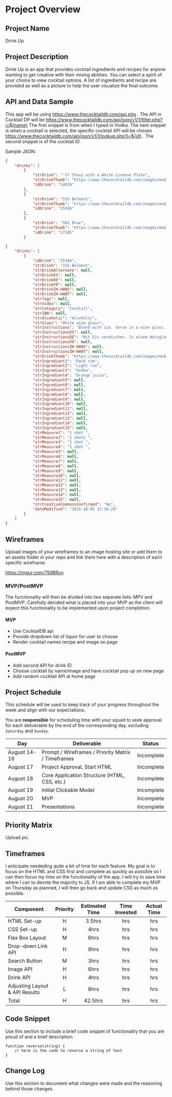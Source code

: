 # Project Overview

## Project Name

Drink Up

## Project Description

Drink Up is an app that provides cocktail ingredients and recipes for anyone wanting to get creative with their mixing abilities. You can select a spirit of your choice to view cocktail options. A list of ingredients and recipe are provided as well as a picture to help the user visualize the final outcome.

## API and Data Sample

This app will be using https://www.thecocktaildb.com/api.php . The API in Cocktail DP will be https://www.thecocktaildb.com/api/json/v1/1/filter.php?i=${name} 
The first snippet is from when I typed in Vodka. The next snippet is when a cocktail is selected, the specific cocktail API will be chosen https://www.thecocktaildb.com/api/json/v1/1/lookup.php?i=${id} . The second snippet is of the cocktail ID. 

Sample JSON:
```json
{
    "drinks": [
        {
            "strDrink": "'57 Chevy with a White License Plate",
            "strDrinkThumb": "https://www.thecocktaildb.com/images/media/drink/qyyvtu1468878544.jpg",
            "idDrink": "14029"
        },
        {
            "strDrink": "155 Belmont",
            "strDrinkThumb": "https://www.thecocktaildb.com/images/media/drink/yqvvqs1475667388.jpg",
            "idDrink": "15346"
        },
        {
            "strDrink": "501 Blue",
            "strDrinkThumb": "https://www.thecocktaildb.com/images/media/drink/ywxwqs1461867097.jpg",
            "idDrink": "17105"
        }

{
    "drinks": [
        {
            "idDrink": "15346",
            "strDrink": "155 Belmont",
            "strDrinkAlternate": null,
            "strDrinkES": null,
            "strDrinkDE": null,
            "strDrinkFR": null,
            "strDrinkZH-HANS": null,
            "strDrinkZH-HANT": null,
            "strTags": null,
            "strVideo": null,
            "strCategory": "Cocktail",
            "strIBA": null,
            "strAlcoholic": "Alcoholic",
            "strGlass": "White wine glass",
            "strInstructions": "Blend with ice. Serve in a wine glass. Garnish with carrot.",
            "strInstructionsES": null,
            "strInstructionsDE": "Mit Eis vermischen. In einem Weinglas servieren. Mit Karotte garnieren.",
            "strInstructionsFR": null,
            "strInstructionsZH-HANS": null,
            "strInstructionsZH-HANT": null,
            "strDrinkThumb": "https://www.thecocktaildb.com/images/media/drink/yqvvqs1475667388.jpg",
            "strIngredient1": "Dark rum",
            "strIngredient2": "Light rum",
            "strIngredient3": "Vodka",
            "strIngredient4": "Orange juice",
            "strIngredient5": null,
            "strIngredient6": null,
            "strIngredient7": null,
            "strIngredient8": null,
            "strIngredient9": null,
            "strIngredient10": null,
            "strIngredient11": null,
            "strIngredient12": null,
            "strIngredient13": null,
            "strIngredient14": null,
            "strIngredient15": null,
            "strMeasure1": "1 shot ",
            "strMeasure2": "2 shots ",
            "strMeasure3": "1 shot ",
            "strMeasure4": "1 shot ",
            "strMeasure5": null,
            "strMeasure6": null,
            "strMeasure7": null,
            "strMeasure8": null,
            "strMeasure9": null,
            "strMeasure10": null,
            "strMeasure11": null,
            "strMeasure12": null,
            "strMeasure13": null,
            "strMeasure14": null,
            "strMeasure15": null,
            "strCreativeCommonsConfirmed": "No",
            "dateModified": "2016-10-05 12:36:28"
        }
    ]
}
```

## Wireframes

Upload images of your wireframes to an image hosting site or add them to an assets folder in your repo and link them here with a description of each specific wireframe.

https://imgur.com/7S9BRuy
### MVP/PostMVP

The functionality will then be divided into two separate lists: MPV and PostMVP.  Carefully decided what is placed into your MVP as the client will expect this functionality to be implemented upon project completion.  

#### MVP 

- Use CocktailDB api 
- Provide dropdown list of liquor for user to choose
- Render cocktail names recipe and image on page 

#### PostMVP  

- Add second API for drink ID
- Choose cocktail by name/image and have cocktail pop up on new page
- Add random cocktail API at home page

## Project Schedule

This schedule will be used to keep track of your progress throughout the week and align with our expectations.  

You are **responsible** for scheduling time with your squad to seek approval for each deliverable by the end of the corresponding day, excluding `Saturday` and `Sunday`.

|  Day | Deliverable | Status
|---|---| ---|
|August 14-16| Prompt / Wireframes / Priority Matrix / Timeframes | Incomplete
|August 17| Project Approval, Start HTML | Incomplete
|August 18| Core Application Structure (HTML, CSS, etc.) | Incomplete
|August 19| Initial Clickable Model  | Incomplete
|August 20| MVP | Incomplete
|August 21| Presentations | Incomplete

## Priority Matrix

Upload pic.

## Timeframes

I anticipate neededing quite a bit of time for each feature. My goal is to focus on the HTML and CSS first and complete as quickly as possible so I can then focus my time on the functionality of the app. I will try to save time where I can to devote the majority to JS. If I am able to complete my MVP on Thursday as planned, I will then go back and update CSS as much as possible.

| Component | Priority | Estimated Time | Time Invested | Actual Time |
| --- | :---: |  :---: | :---: | :---: |
| HTML Set-up | H | 3.5hrs| hrs | hrs |
| CSS Set-up | H | 4hrs | hrs | hrs |
| Flex Box Layout | M | 6hrs | hrs | hrs | 
| Drop-down Link API | H | 8hrs | hrs | hrs |
| Search Button | M | 3hrs | hrs | hrs |
| Image API | H | 6hrs | hrs | hrs |
| Drink API | H | 4hrs | hrs | hrs |
| Adjusting Layout & API Results | L | 8hrs| hrs | hrs |
| Total | H | 42.5hrs| hrs | hrs |

## Code Snippet

Use this section to include a brief code snippet of functionality that you are proud of and a brief description.  

```
function reverse(string) {
	// here is the code to reverse a string of text
}
```

## Change Log
 Use this section to document what changes were made and the reasoning behind those changes. 
